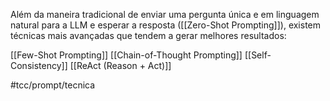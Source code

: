 Além da maneira tradicional de enviar uma pergunta única e em linguagem natural para a LLM e esperar a resposta ([[Zero-Shot Prompting]]), existem técnicas mais avançadas que tendem a gerar melhores resultados:

[[Few-Shot Prompting]]
[[Chain-of-Thought Prompting]]
[[Self-Consistency]] 
[[ReAct (Reason + Act)]]

#tcc/prompt/tecnica